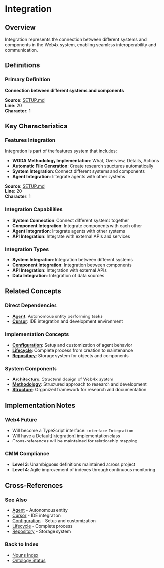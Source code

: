 # Integration

## Overview
Integration represents the connection between different systems and components in the Web4x system, enabling seamless interoperability and communication.

## Definitions

### Primary Definition
**Connection between different systems and components**

**Source**: [SETUP.md](../../md-wiki/AI.Agent.setup/SETUP.md#features)  
**Line**: 20  
**Character**: 1

## Key Characteristics

### Features Integration
Integration is part of the features system that includes:
- **WODA Methodology Implementation**: What, Overview, Details, Actions
- **Automatic File Generation**: Create research structures automatically
- **System Integration**: Connect different systems and components
- **Agent Integration**: Integrate agents with other systems

**Source**: [SETUP.md](../../md-wiki/AI.Agent.setup/SETUP.md#features)  
**Line**: 20  
**Character**: 1

### Integration Capabilities
- **System Connection**: Connect different systems together
- **Component Integration**: Integrate components with each other
- **Agent Integration**: Integrate agents with other systems
- **API Integration**: Integrate with external APIs and services

### Integration Types
- **System Integration**: Integration between different systems
- **Component Integration**: Integration between components
- **API Integration**: Integration with external APIs
- **Data Integration**: Integration of data sources

## Related Concepts

### Direct Dependencies
- **[Agent](#agent)**: Autonomous entity performing tasks
- **[Cursor](#cursor)**: IDE integration and development environment

### Implementation Concepts
- **[Configuration](#configuration)**: Setup and customization of agent behavior
- **[Lifecycle](#lifecycle)**: Complete process from creation to maintenance
- **[Repository](#repository)**: Storage system for objects and components

### System Components
- **[Architecture](#architecture)**: Structural design of Web4x system
- **[Methodology](#methodology)**: Structured approach to research and development
- **[Structure](#structure)**: Organized framework for research and documentation

## Implementation Notes

### Web4 Future
- Will become a TypeScript interface: `interface Integration`
- Will have a Default[Integration] implementation class
- Cross-references will be maintained for relationship mapping

### CMM Compliance
- **Level 3**: Unambiguous definitions maintained across project
- **Level 4**: Agile improvement of indexes through continuous monitoring

## Cross-References

### See Also
- [Agent](./Agent.md) - Autonomous entity
- [Cursor](./Cursor.md) - IDE integration
- [Configuration](./Configuration.md) - Setup and customization
- [Lifecycle](./Lifecycle.md) - Complete process
- [Repository](./Repository.md) - Storage system

### Back to Index
- [Nouns Index](../../Ontology.md/nouns.index.md)
- [Ontology Status](../../Ontology.md/ontology.status.md)
